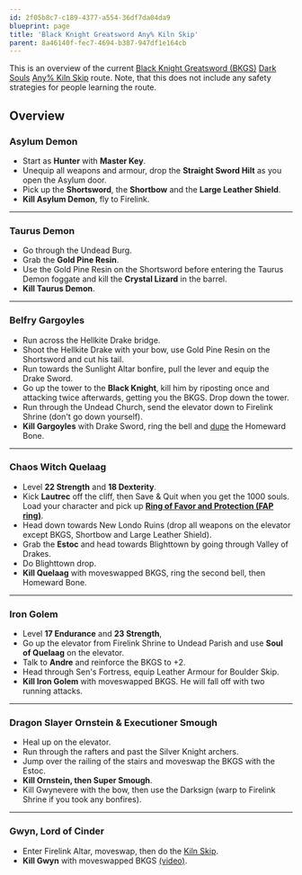 ```yaml
---
id: 2f05b8c7-c189-4377-a554-36df7da04da9
blueprint: page
title: 'Black Knight Greatsword Any% Kiln Skip'
parent: 8a46140f-fec7-4694-b387-947df1e164cb
---
```

This is an overview of the current [Black Knight Greatsword (BKGS)](//darksouls.wikidot.com/black-knight-greatsword) [Dark Souls](/darksouls) [Any% Kiln Skip](/darksouls/any-kiln-skip) route. Note, that this does not include any safety strategies for people learning the route.

## Overview

### Asylum Demon

- Start as **Hunter** with **Master Key**.
- Unequip all weapons and armour, drop the **Straight Sword Hilt** as you open the Asylum door.
- Pick up the **Shortsword**, the **Shortbow** and the **Large Leather Shield**.
- **Kill Asylum Demon**, fly to Firelink.

---

### Taurus Demon

- Go through the Undead Burg.
- Grab the **Gold Pine Resin**.
- Use the Gold Pine Resin on the Shortsword before entering the Taurus Demon foggate and kill the **Crystal Lizard** in the barrel.
- **Kill Taurus Demon**.

---

### Belfry Gargoyles

- Run across the Hellkite Drake bridge.
- Shoot the Hellkite Drake with your bow, use Gold Pine Resin on the Shortsword and cut his tail.
- Run towards the Sunlight Altar bonfire, pull the lever and equip the Drake Sword.
- Go up the tower to the **Black Knight**, kill him by riposting once and attacking twice afterwards, getting you the BKGS. Drop down the tower.
- Run through the Undead Church, send the elevator down to Firelink Shrine (don't go down yourself).
- **Kill Gargoyles** with Drake Sword, ring the bell and [dupe](/item-dupe-darksouls) the Homeward Bone.

---

### Chaos Witch Quelaag

- Level **22 Strength** and **18 Dexterity**.
- Kick **Lautrec** off the cliff, then Save & Quit when you get the 1000 souls. Load your character and pick up **[Ring of Favor and Protection (FAP ring)](//darksouls.wikidot.com/ring-of-favor-and-protection)**.
- Head down towards New Londo Ruins (drop all weapons on the elevator except BKGS, Shortbow and Large Leather Shield).
- Grab the **Estoc** and head towards Blighttown by going through Valley of Drakes.
- Do Blighttown drop.
- **Kill Quelaag** with moveswapped BKGS, ring the second bell, then Homeward Bone.

---

### Iron Golem

- Level **17 Endurance** and **23 Strength**,
- Go up the elevator from Firelink Shrine to Undead Parish and use **Soul of Quelaag** on the elevator.
- Talk to **Andre** and reinforce the BKGS to +2.
- Head through Sen's Fortress, equip Leather Armour for Boulder Skip.
- **Kill Iron Golem** with moveswapped BKGS. He will fall off with two running attacks.

---

### Dragon Slayer Ornstein & Executioner Smough

- Heal up on the elevator.
- Run through the rafters and past the Silver Knight archers.
- Jump over the railing of the stairs and moveswap the BKGS with the Estoc.
- **Kill Ornstein, then Super Smough**.
- Kill Gwynevere with the bow, then use the Darksign (warp to Firelink Shrine if you took any bonfires).

---

### Gwyn, Lord of Cinder

- Enter Firelink Altar, moveswap, then do the [Kiln Skip](http://speedsouls.com/Any%25_Kiln_Skip).
- **Kill Gwyn** with moveswapped BKGS [(video)](http://www.youtube.com/watch?v=mAC3v1LILmA).
